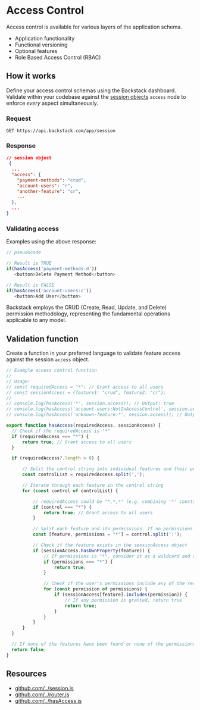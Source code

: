 # Access Control

Access control is available for various layers of the application schema.

* Application functionality
* Functional versioning
* Optional features
* Role Based Access Control (RBAC)


## How it works

Define your access control schemas using the Backstack dashboard. Validate within your codebase against the [session objects](app-session) `access` node to enforce _every_ aspect simultaneously.


### Request

```http request
GET https://api.backstack.com/app/session
```


### Response


```json
// session object
 {
  ...
  "access": {
    "payment-methods": "crud",
    "account-users": "r",
    "another-feature": "cr",
    ...
  },
  ...
}
```

### Validating access

Examples using the above response:

```js
// pseudocode

// Result is TRUE
if(hasAccess('payment-methods:d'))
   <button>Delete Payment Method</button>

// Result is FALSE
if(hasAccess('account-users:c'))
   <button>Add User</button>
```


Backstack employs the CRUD (Create, Read, Update, and Delete) permission methodology, representing the fundamental operations applicable to any model.



## Validation function


Create a function in your preferred language to validate feature access against the session `access` object.

```js
// Example access control function
//
// Usage:
// const requiredAccess = "*"; // Grant access to all users
// const sessionAccess = {feature1: "crud", feature2: "cr"};
//
// console.log(hasAccess('*', session.access)); // Output: true
// console.log(hasAccess('account-users:NotInAccessControl', session.access)); // Output: false
// console.log(hasAccess('unknown-feature:*', session.access)); // Output: false

export function hasAccess(requiredAccess, sessionAccess) {
  // Check if the requiredAccess is "*"
  if (requiredAccess === "*") {
      return true; // Grant access to all users
  }

  if (requiredAccess?.length > 0) {

      // Split the control string into individual features and their permissions
      const controlList = requiredAccess.split(',');

      // Iterate through each feature in the control string
      for (const control of controlList) {

          // requiredAccess could be "*,*,*" (e.g. combining '*' constants)
          if (control === "*") {
              return true; // Grant access to all users
          }

          // Split each feature and its permissions. If no permissions assume any.
          const [feature, permissions = "*"] = control.split(':');

          // Check if the feature exists in the sessionAccess object
          if (sessionAccess.hasOwnProperty(feature)) {
              // If permissions is "*", consider it as a wildcard and return true
              if (permissions === "*") {
                  return true;
              }

              // Check if the user's permissions include any of the required permissions
              for (const permission of permissions) {
                  if (sessionAccess[feature].includes(permission)) {
                      // If any permission is granted, return true
                      return true;
                  }
              }
          }
      }
  }

  // If none of the features have been found or none of the permissions match, return false
  return false;
}
```



## Resources

- [github.com/../session.js](https://github.com/deloachtech/backstack-demo/blob/main/src/session.js)
- [github.com/../router.js](https://github.com/deloachtech/backstack-demo/blob/main/src/router.js)
- [github.com/../hasAccess.js](https://github.com/deloachtech/backstack-demo/blob/main/src/utils/hasAccess.js)




